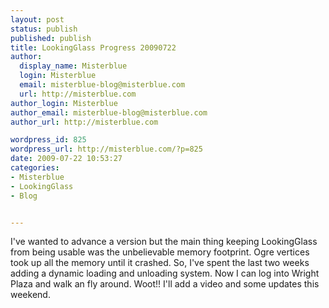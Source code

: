 ```yaml
---
layout: post
status: publish
published: publish
title: LookingGlass Progress 20090722
author:
  display_name: Misterblue
  login: Misterblue
  email: misterblue-blog@misterblue.com
  url: http://misterblue.com
author_login: Misterblue
author_email: misterblue-blog@misterblue.com
author_url: http://misterblue.com

wordpress_id: 825
wordpress_url: http://misterblue.com/?p=825
date: 2009-07-22 10:53:27
categories:
- Misterblue
- LookingGlass
- Blog


---
```

I've wanted to advance a version but the main thing keeping LookingGlass from being usable was the unbelievable memory footprint. Ogre vertices took up all the memory until it crashed. So, I've spent the last two weeks adding a dynamic loading and unloading system. Now I can log into Wright Plaza and walk an fly around. Woot!!  I'll add a video and some updates this weekend.
